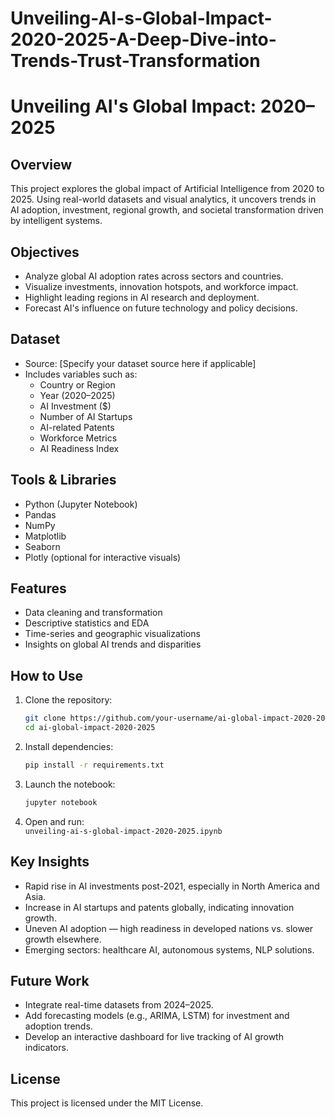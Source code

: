 # Unveiling-AI-s-Global-Impact-2020-2025-A-Deep-Dive-into-Trends-Trust-Transformation
# Unveiling AI's Global Impact: 2020–2025

## Overview
This project explores the global impact of Artificial Intelligence from 2020 to 2025. Using real-world datasets and visual analytics, it uncovers trends in AI adoption, investment, regional growth, and societal transformation driven by intelligent systems.

## Objectives
- Analyze global AI adoption rates across sectors and countries.
- Visualize investments, innovation hotspots, and workforce impact.
- Highlight leading regions in AI research and deployment.
- Forecast AI's influence on future technology and policy decisions.

## Dataset
- Source: [Specify your dataset source here if applicable]
- Includes variables such as:
  - Country or Region
  - Year (2020–2025)
  - AI Investment ($)
  - Number of AI Startups
  - AI-related Patents
  - Workforce Metrics
  - AI Readiness Index

## Tools & Libraries
- Python (Jupyter Notebook)
- Pandas
- NumPy
- Matplotlib
- Seaborn
- Plotly (optional for interactive visuals)

## Features
- Data cleaning and transformation
- Descriptive statistics and EDA
- Time-series and geographic visualizations
- Insights on global AI trends and disparities

## How to Use
1. Clone the repository:
   ```bash
   git clone https://github.com/your-username/ai-global-impact-2020-2025.git
   cd ai-global-impact-2020-2025
   ```

2. Install dependencies:
   ```bash
   pip install -r requirements.txt
   ```

3. Launch the notebook:
   ```bash
   jupyter notebook
   ```

4. Open and run:  
   `unveiling-ai-s-global-impact-2020-2025.ipynb`

## Key Insights
- Rapid rise in AI investments post-2021, especially in North America and Asia.
- Increase in AI startups and patents globally, indicating innovation growth.
- Uneven AI adoption — high readiness in developed nations vs. slower growth elsewhere.
- Emerging sectors: healthcare AI, autonomous systems, NLP solutions.

## Future Work
- Integrate real-time datasets from 2024–2025.
- Add forecasting models (e.g., ARIMA, LSTM) for investment and adoption trends.
- Develop an interactive dashboard for live tracking of AI growth indicators.

## License
This project is licensed under the MIT License.

